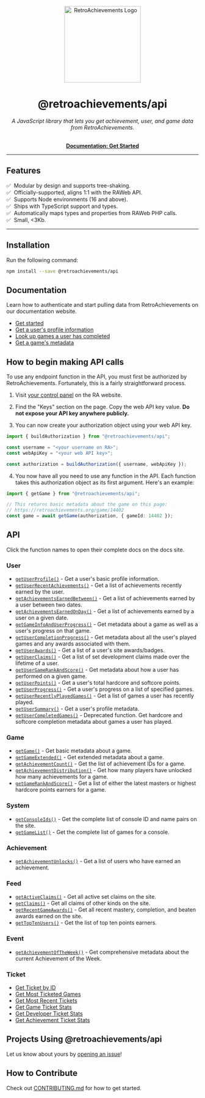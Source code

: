 <p align="center" dir="auto"><a href="https://retroachievements.org" rel="nofollow"><img src="https://raw.githubusercontent.com/RetroAchievements/RAWeb/master/public/assets/images/ra-icon.webp" width="200" alt="RetroAchievements Logo" style="max-width: 100%;"></a></p>
<h1 align="center">@retroachievements/api</h1>

<p align="center">
  <i>A JavaScript library that lets you get achievement, user, and game data from RetroAchievements.</i>
  <br /><br />
</p>

<p align="center">
  <a href="https://api-docs.retroachievements.org/getting-started.html"><strong>Documentation: Get Started</strong></a>
  <br />
</p>

<hr />

## Features

✅ &nbsp;Modular by design and supports tree-shaking.  
✅ &nbsp;Officially-supported, aligns 1:1 with the RAWeb API.  
✅ &nbsp;Supports Node environments (16 and above).  
✅ &nbsp;Ships with TypeScript support and types.  
✅ &nbsp;Automatically maps types and properties from RAWeb PHP calls.  
✅ &nbsp;Small, <3Kb.

<hr />

## Installation

Run the following command:

```bash
npm install --save @retroachievements/api
```

## Documentation

Learn how to authenticate and start pulling data from RetroAchievements on our documentation website.

- [Get started](https://api-docs.retroachievements.org/getting-started.html)
- [Get a user's profile information](https://api-docs.retroachievements.org/v1/get-user-profile.html)
- [Look up games a user has completed](https://api-docs.retroachievements.org/v1/get-user-progress.html)
- [Get a game's metadata](https://api-docs.retroachievements.org/v1/get-game-extended.html)

## How to begin making API calls

To use any endpoint function in the API, you must first be authorized by RetroAchievements. Fortunately, this is a fairly straightforward process.

1. Visit [your control panel](https://retroachievements.org/controlpanel.php) on the RA website.

2. Find the "Keys" section on the page. Copy the web API key value. **Do not expose your API key anywhere publicly.**

3. You can now create your authorization object using your web API key.

```ts
import { buildAuthorization } from "@retroachievements/api";

const username = "<your username on RA>";
const webApiKey = "<your web API key>";

const authorization = buildAuthorization({ username, webApiKey });
```

4. You now have all you need to use any function in the API. Each function takes this authorization object as its first argument. Here's an example:

```ts
import { getGame } from "@retroachievements/api";

// This returns basic metadata about the game on this page:
// https://retroachievements.org/game/14402
const game = await getGame(authorization, { gameId: 14402 });
```

## API

Click the function names to open their complete docs on the docs site.

### User

- [`getUserProfile()`](https://api-docs.retroachievements.org/v1/get-user-profile.html) - Get a user's basic profile information.
- [`getUserRecentAchievements()`](https://api-docs.retroachievements.org/v1/get-user-recent-achievements.html) - Get a list of achievements recently earned by the user.
- [`getAchievementsEarnedBetween()`](https://api-docs.retroachievements.org/v1/get-achievements-earned-between.html) - Get a list of achievements earned by a user between two dates.
- [`getAchievementsEarnedOnDay()`](https://api-docs.retroachievements.org/v1/get-achievements-earned-on-day.html) - Get a list of achievements earned by a user on a given date.
- [`getGameInfoAndUserProgress()`](https://api-docs.retroachievements.org/v1/get-game-info-and-user-progress.html) - Get metadata about a game as well as a user's progress on that game.
- [`getUserCompletionProgress()`](https://api-docs.retroachievements.org/v1/get-user-completion-progress.html) - Get metadata about all the user's played games and any awards associated with them.
- [`getUserAwards()`](https://api-docs.retroachievements.org/v1/get-user-awards.html) - Get a list of a user's site awards/badges.
- [`getUserClaims()`](https://api-docs.retroachievements.org/v1/get-user-claims.html) - Get a list of set development claims made over the lifetime of a user.
- [`getUserGameRankAndScore()`](https://api-docs.retroachievements.org/v1/get-user-game-rank-and-score.html) - Get metadata about how a user has performed on a given game.
- [`getUserPoints()`](https://api-docs.retroachievements.org/v1/get-user-points.html) - Get a user's total hardcore and softcore points.
- [`getUserProgress()`](https://api-docs.retroachievements.org/v1/get-user-progress.html) - Get a user's progress on a list of specified games.
- [`getUserRecentlyPlayedGames()`](https://api-docs.retroachievements.org/v1/get-user-recently-played-games.html) - Get a list of games a user has recently played.
- [`getUserSummary()`](https://api-docs.retroachievements.org/v1/get-user-summary.html) - Get a user's profile metadata.
- [`getUserCompletedGames()`](https://api-docs.retroachievements.org/v1/get-user-completed-games.html) - Deprecated function. Get hardcore and softcore completion metadata about games a user has played.

### Game

- [`getGame()`](https://api-docs.retroachievements.org/v1/get-game.html) - Get basic metadata about a game.
- [`getGameExtended()`](https://api-docs.retroachievements.org/v1/get-game-extended.html) - Get extended metadata about a game.
- [`getAchievementCount()`](https://api-docs.retroachievements.org/v1/get-achievement-count.html) - Get the list of achievement IDs for a game.
- [`getAchievementDistribution()`](https://api-docs.retroachievements.org/v1/get-achievement-distribution.html) - Get how many players have unlocked how many achievements for a game.
- [`getGameRankAndScore()`](https://api-docs.retroachievements.org/v1/get-game-rank-and-score.html) - Get a list of either the latest masters or highest hardcore points earners for a game.

### System

- [`getConsoleIds()`](https://api-docs.retroachievements.org/v1/get-console-ids.html) - Get the complete list of console ID and name pairs on the site.
- [`getGameList()`](https://api-docs.retroachievements.org/v1/get-game-list.html) - Get the complete list of games for a console.

### Achievement

- [`getAchievementUnlocks()`](https://api-docs.retroachievements.org/v1/get-achievement-unlocks.html) - Get a list of users who have earned an achievement.

### Feed

- [`getActiveClaims()`](https://api-docs.retroachievements.org/v1/get-active-claims.html) - Get all active set claims on the site.
- [`getClaims()`](https://api-docs.retroachievements.org/v1/get-claims.html) - Get all claims of other kinds on the site.
- [`getRecentGameAwards()`](https://api-docs.retroachievements.org/v1/get-recent-game-awards.html) - Get all recent mastery, completion, and beaten awards earned on the site.
- [`getTopTenUsers()`](https://api-docs.retroachievements.org/v1/get-top-ten-users.html) - Get the list of top ten points earners.

### Event

- [`getAchievementOfTheWeek()`](https://api-docs.retroachievements.org/v1/get-achievement-of-the-week.html) - Get comprehensive metadata about the current Achievement of the Week.

### Ticket

- [Get Ticket by ID](https://api-docs.retroachievements.org/v1/get-ticket-data/get-ticket-by-id.html)
- [Get Most Ticketed Games](https://api-docs.retroachievements.org/v1/get-ticket-data/get-most-ticketed-games.html)
- [Get Most Recent Tickets](https://api-docs.retroachievements.org/v1/get-ticket-data/get-most-recent-tickets.html)
- [Get Game Ticket Stats](https://api-docs.retroachievements.org/v1/get-ticket-data/get-game-ticket-stats.html)
- [Get Developer Ticket Stats](https://api-docs.retroachievements.org/v1/get-ticket-data/get-developer-ticket-stats.html)
- [Get Achievement Ticket Stats](https://api-docs.retroachievements.org/v1/get-ticket-data/get-achievement-ticket-stats.html)

## Projects Using @retroachievements/api

Let us know about yours by [opening an issue](https://github.com/RetroAchievements/api-js/issues/new)!

## How to Contribute

Check out [CONTRIBUTING.md](https://github.com/RetroAchievements/api-js/blob/main/CONTRIBUTING.md) for how to get started.
